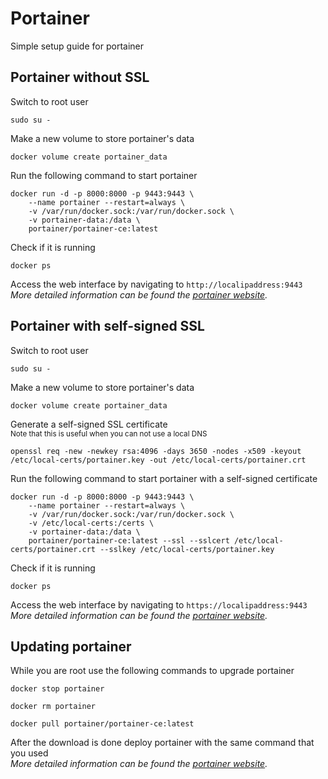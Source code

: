# Portainer
Simple setup guide for portainer

## Portainer without SSL
Switch to root user
```terminal
sudo su -
```
Make a new volume to store portainer's data
```terminal
docker volume create portainer_data
```
Run the following command to start portainer
```terminal
docker run -d -p 8000:8000 -p 9443:9443 \
    --name portainer --restart=always \
    -v /var/run/docker.sock:/var/run/docker.sock \
    -v portainer-data:/data \
    portainer/portainer-ce:latest
```
Check if it is running
```terminal
docker ps
```
Access the web interface by navigating to
`http://localipaddress:9443`
<br>*More detailed information can be found the [portainer website](https://docs.portainer.io/start/install/server/docker/linux).*
## Portainer with self-signed SSL
Switch to root user
```terminal
sudo su -
```
Make a new volume to store portainer's data
```terminal
docker volume create portainer_data
```
Generate a self-signed SSL certificate<br>
<sub>Note that this is useful when you can not use a local DNS</sub>
```terminal
openssl req -new -newkey rsa:4096 -days 3650 -nodes -x509 -keyout /etc/local-certs/portainer.key -out /etc/local-certs/portainer.crt
```
Run the following command to start portainer with a self-signed certificate
```terminal
docker run -d -p 8000:8000 -p 9443:9443 \
    --name portainer --restart=always \
    -v /var/run/docker.sock:/var/run/docker.sock \
    -v /etc/local-certs:/certs \
    -v portainer-data:/data \
    portainer/portainer-ce:latest --ssl --sslcert /etc/local-certs/portainer.crt --sslkey /etc/local-certs/portainer.key
```
Check if it is running
```terminal
docker ps
```
Access the web interface by navigating to
`https://localipaddress:9443`
<br>*More detailed information can be found the [portainer website](https://docs.portainer.io/v/ce-2.6/advanced/ssl).*

## Updating portainer
While you are root use the following commands to upgrade portainer
```terminal
docker stop portainer
```
```terminal
docker rm portainer
```
```terminal
docker pull portainer/portainer-ce:latest
```
After the download is done deploy portainer with the same command that you used
<br>*More detailed information can be found the [portainer website](https://docs.portainer.io/start/upgrade/docker).*
